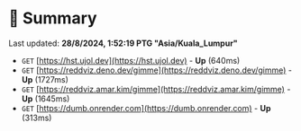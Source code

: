 # 📖 Summary
Last updated: **28/8/2024, 1:52:19 PTG "Asia/Kuala_Lumpur"**

- `GET` [https://hst.ujol.dev](https://hst.ujol.dev) - **Up** (640ms)
- `GET` [https://reddviz.deno.dev/gimme](https://reddviz.deno.dev/gimme) - **Up** (1727ms)
- `GET` [https://reddviz.amar.kim/gimme](https://reddviz.amar.kim/gimme) - **Up** (1645ms)
- `GET` [https://dumb.onrender.com](https://dumb.onrender.com) - **Up** (313ms)
